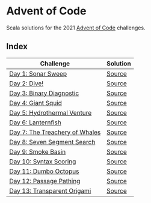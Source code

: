 # Advent of Code

Scala solutions for the 2021 [Advent of Code](https://www.adventofcode.com) challenges.

## Index

| Challenge                                                             | Solution                                    |
|-----------------------------------------------------------------------|---------------------------------------------|
| [Day 1: Sonar Sweep](https://adventofcode.com/2021/day/1)             | [Source](src/main/scala/advent/Day01.scala) | 
| [Day 2: Dive!](https://adventofcode.com/2021/day/2)                   | [Source](src/main/scala/advent/Day02.scala) | 
| [Day 3: Binary Diagnostic](https://adventofcode.com/2021/day/3)       | [Source](src/main/scala/advent/Day03.scala) | 
| [Day 4: Giant Squid](https://adventofcode.com/2021/day/4)             | [Source](src/main/scala/advent/Day04.scala) | 
| [Day 5: Hydrothermal Venture](https://adventofcode.com/2021/day/5)    | [Source](src/main/scala/advent/Day05.scala) | 
| [Day 6: Lanternfish](https://adventofcode.com/2021/day/6)             | [Source](src/main/scala/advent/Day06.scala) | 
| [Day 7: The Treachery of Whales](https://adventofcode.com/2021/day/7) | [Source](src/main/scala/advent/Day07.scala) | 
| [Day 8: Seven Segment Search](https://adventofcode.com/2021/day/8)    | [Source](src/main/scala/advent/Day08.scala) | 
| [Day 9: Smoke Basin](https://adventofcode.com/2021/day/9)             | [Source](src/main/scala/advent/Day09.scala) | 
| [Day 10: Syntax Scoring](https://adventofcode.com/2021/day/10)        | [Source](src/main/scala/advent/Day10.scala) | 
| [Day 11: Dumbo Octopus](https://adventofcode.com/2021/day/11)         | [Source](src/main/scala/advent/Day11.scala) | 
| [Day 12: Passage Pathing](https://adventofcode.com/2021/day/12)       | [Source](src/main/scala/advent/Day12.scala) | 
| [Day 13: Transparent Origami](https://adventofcode.com/2021/day/13)   | [Source](src/main/scala/advent/Day13.scala) | 